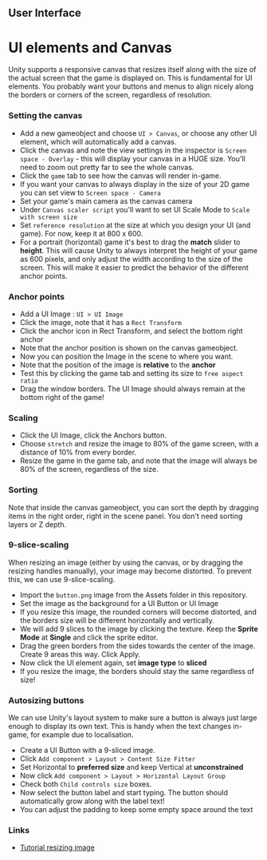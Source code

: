 ## User Interface

# UI elements and Canvas

Unity supports a responsive canvas that resizes itself along with the size of the actual screen that the game is displayed on.
This is fundamental for UI elements. You probably want your buttons and menus to align nicely along the borders or corners of the screen,
regardless of resolution.

### Setting the canvas

- Add a new gameobject and choose `UI > Canvas`, or choose any other UI element, which will automatically add a canvas.
- Click the canvas and note the view settings in the inspector is `Screen space - Overlay` - this will display your canvas in a HUGE size.
You'll need to zoom out pretty far to see the whole canvas.
- Click the `game` tab to see how the canvas will render in-game.
- If you want your canvas to always display in the size of your 2D game you can set view to `Screen space - Camera`
- Set your game's main camera as the canvas camera
- Under `Canvas scaler script` you'll want to set UI Scale Mode to `Scale with screen size`
- Set `reference resolution` at the size at which you design your UI (and game). For now, keep it at 800 x 600.
- For a portrait (horizontal) game it's best to drag the **match** slider to **height**. This will cause Unity to always interpret the height of
your game as 600 pixels, and only adjust the width according to the size of the screen. This will make it easier to predict the behavior of the different anchor points.

### Anchor points

- Add a UI Image : `UI > UI Image`
- Click the image, note that it has a `Rect Transform`
- Click the anchor icon in Rect Transform, and select the bottom right anchor
- Note that the anchor position is shown on the canvas gameobject.
- Now you can position the Image in the scene to where you want.
- Note that the position of the image is **relative** to the **anchor**
- Test this by clicking the game tab and setting its size to `free aspect ratio`
- Drag the window borders. The UI Image should always remain at the bottom right of the game!

### Scaling

- Click the UI Image, click the Anchors button.
- Choose `stretch` and resize the image to 80% of the game screen, with a distance of 10% from every border.
- Resize the game in the game tab, and note that the image will always be 80% of the screen, regardless of the size.

### Sorting

Note that inside the canvas gameobject, you can sort the depth by dragging items in the right order, right in the scene panel. 
You don't need sorting layers or Z depth.

### 9-slice-scaling

When resizing an image (either by using the canvas, or by dragging the resizing handles manually), your image may become distorted.
To prevent this, we can use 9-slice-scaling.

- Import the `button.png` image from the Assets folder in this repository.
- Set the image as the background for a UI Button or UI Image
- If you resize this image, the rounded corners will become distorted, and the borders size will be different horizontally and vertically.
- We will add 9 slices to the image by clicking the texture. Keep the **Sprite Mode** at **Single** and click the sprite editor.
- Drag the green borders from the sides towards the center of the image. Create 9 areas this way. Click Apply.
- Now click the UI element again, set **image type** to **sliced**
- If you resize the image, the borders should stay the same regardless of size!

### Autosizing buttons

We can use Unity's layout system to make sure a button is always just large enough to display its own text. This is handy when the text changes in-game, for
example due to localisation.

- Create a UI Button with a 9-sliced image.
- Click `Add component > Layout > Content Size Fitter`
- Set Horizontal to **preferred size** and keep Vertical at **unconstrained**
- Now click `Add component > Layout > Horizontal Layout Group`
- Check both `Child controls size` boxes.
- Now select the button label and start typing. The button should automatically grow along with the label text!
- You can adjust the padding to keep some empty space around the text

### Links
- [Tutorial resizing image](https://www.youtube.com/watch?v=2VrtXiUnJH0)
